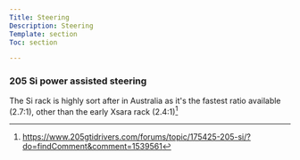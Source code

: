 ```yaml
---
Title: Steering
Description: Steering
Template: section
Toc: section

---
```


### 205 Si power assisted steering
The Si rack is highly sort after in Australia as it's the fastest ratio available (2.7:1), other than the early Xsara rack (2.4:1)[^1]

[^1]: https://www.205gtidrivers.com/forums/topic/175425-205-si/?do=findComment&comment=1539561
